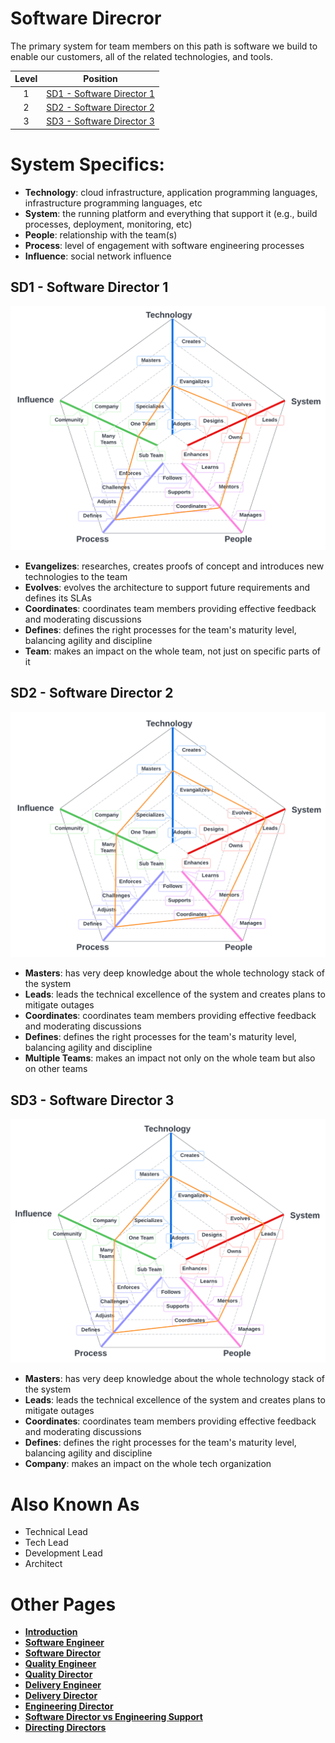 # Software Direcror

The primary system for team members on this path is software we build to enable our customers, all of the related technologies, and tools.

| Level | Position |
| :---: | :---: |
| 1 | [SD1 - Software Director 1](#sd1---software-director-1) |
| 2 | [SD2 - Software Director 2](#sd2---software-director-2) |
| 3 | [SD3 - Software Director 3](#sd3---software-director-3) |

# System Specifics:
* **Technology**: cloud infrastructure, application programming languages, infrastructure programming languages, etc   
* **System**: the running platform and everything that support it (e.g., build processes, deployment, monitoring, etc)
* **People**: relationship with the team(s)
* **Process**: level of engagement with software engineering processes
* **Influence**: social network influence

## SD1 - Software Director 1

![System Dimensions](charts/Layr-Engineering-Path-SD1.png "Software Director 1")

* **Evangelizes**: researches, creates proofs of concept and introduces new technologies to the team
* **Evolves**: evolves the architecture to support future requirements and defines its SLAs
* **Coordinates**: coordinates team members providing effective feedback and moderating discussions
* **Defines**: defines the right processes for the team's maturity level, balancing agility and discipline
* **Team**: makes an impact on the whole team, not just on specific parts of it

## SD2 - Software Director 2

![System Dimensions](charts/Layr-Engineering-Path-SD2.png "Software Director 2")

* **Masters**: has very deep knowledge about the whole technology stack of the system
* **Leads**: leads the technical excellence of the system and creates plans to mitigate outages
* **Coordinates**: coordinates team members providing effective feedback and moderating discussions
* **Defines**: defines the right processes for the team's maturity level, balancing agility and discipline
* **Multiple Teams**: makes an impact not only on the whole team but also on other teams

## SD3 - Software Director 3

![System Dimensions](charts/Layr-Engineering-Path-SD3.png "Software Director 3")

* **Masters**: has very deep knowledge about the whole technology stack of the system
* **Leads**: leads the technical excellence of the system and creates plans to mitigate outages
* **Coordinates**: coordinates team members providing effective feedback and moderating discussions
* **Defines**: defines the right processes for the team's maturity level, balancing agility and discipline
* **Company**: makes an impact on the whole tech organization

# Also Known As
* Technical Lead
* Tech Lead
* Development Lead
* Architect

# Other Pages
* [**Introduction**](README.md)
* [**Software Engineer**](Software-Engineer.md)
* [**Software Director**](Software-Director.md) 
* [**Quality Engineer**](Quality-Engineer.md)
* [**Quality Director**](Quality-Director.md)
* [**Delivery Engineer**](Delivery-Engineer.md)
* [**Delivery Director**](Delivery-Director.md)
* [**Engineering Director**](Engineering-Director.md)
* [**Software Director vs Engineering Support**](Comparison-Software-Director-Engineering-Director.md)
* [**Directing Directors**](Directing-Directors.md)
